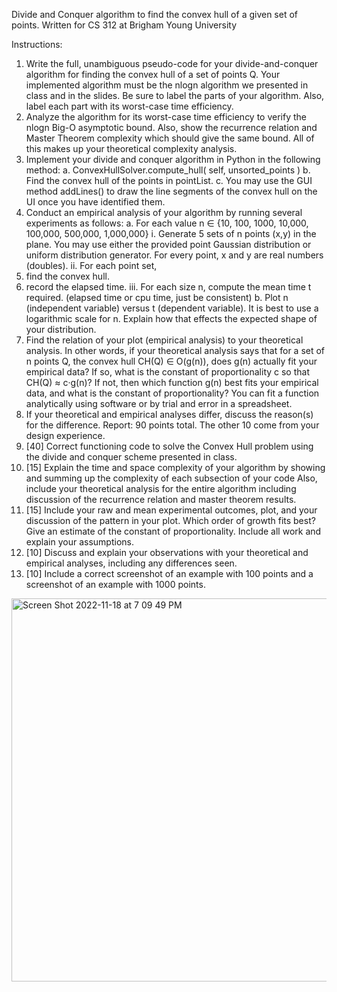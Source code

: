 Divide and Conquer algorithm to find the convex hull of a given set of points. Written for CS 312 at Brigham Young University

Instructions:
1. Write the full, unambiguous pseudo-code for your divide-and-conquer algorithm for finding the convex hull of a set of points Q. Your implemented algorithm must be the nlogn algorithm we presented in class and in the slides. Be sure to label the parts of your algorithm. Also, label each part with its worst-case time efficiency.
2. Analyze the algorithm for its worst-case time efficiency to verify the nlogn Big-O asymptotic bound. Also, show the recurrence relation and Master Theorem complexity which should give the same bound. All of this makes up your theoretical complexity analysis.
3. Implement your divide and conquer algorithm in Python in the following method:
  a. ConvexHullSolver.compute_hull( self, unsorted_points )
  b. Find the convex hull of the points in pointList.
  c. You may use the GUI method addLines() to draw the line segments of the convex hull on the UI
    once you have identified them.
4. Conduct an empirical analysis of your algorithm by running several experiments as follows:
  a. For each value n ∈ {10, 100, 1000, 10,000, 100,000, 500,000, 1,000,000}
    i. Generate 5 sets of n points (x,y) in the plane. You may use either the provided point
      Gaussian distribution or uniform distribution generator. For every point, x and y are real
      numbers (doubles).
    ii. For each point set,
1. find the convex hull.
2. record the elapsed time.
iii. For each size n, compute the mean time t required. (elapsed time or cpu time, just be
consistent)
b. Plot n (independent variable) versus t (dependent variable). It is best to use a logarithmic scale
for n. Explain how that effects the expected shape of your distribution.
5. Find the relation of your plot (empirical analysis) to your theoretical analysis. In other words, if your
theoretical analysis says that for a set of n points Q, the convex hull CH(Q) ∈ O(g(n)), does g(n) actually fit your empirical data? If so, what is the constant of proportionality c so that CH(Q) ≈ c·g(n)? If not, then which function g(n) best fits your empirical data, and what is the constant of proportionality? You can fit a function analytically using software or by trial and error in a spreadsheet.
6. If your theoretical and empirical analyses differ, discuss the reason(s) for the difference.
Report: 90 points total. The other 10 come from your design experience.
1. [40] Correct functioning code to solve the Convex Hull problem using the divide and conquer scheme
presented in class.
2. [15] Explain the time and space complexity of your algorithm by showing and summing up the
complexity of each subsection of your code Also, include your theoretical analysis for the entire
algorithm including discussion of the recurrence relation and master theorem results.
3. [15] Include your raw and mean experimental outcomes, plot, and your discussion of the pattern in your
plot. Which order of growth fits best? Give an estimate of the constant of proportionality. Include all
work and explain your assumptions.
4. [10] Discuss and explain your observations with your theoretical and empirical analyses, including any
differences seen.
5. [10] Include a correct screenshot of an example with 100 points and a screenshot of an example with
1000 points.

<img width="613" alt="Screen Shot 2022-11-18 at 7 09 49 PM" src="https://user-images.githubusercontent.com/54919127/202829452-1688ba7a-c6df-4a68-9926-03b6abe67546.png">
